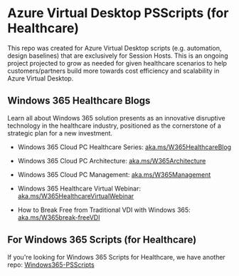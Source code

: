 # Azure Virtual Desktop PSScripts (for Healthcare)
This repo was created for Azure Virtual Desktop scripts (e.g. automation, design baselines) that are exclusively for Session Hosts. This is an ongoing project projected to grow as needed for given healthcare scenarios to help customers/partners build more towards cost efficiency and scalability in Azure Virtual Desktop.

## Windows 365 Healthcare Blogs

Learn all about Windows 365 solution presents as an innovative disruptive technology in the healthcare industry, positioned as the cornerstone of a strategic plan for a new investment.

* Windows 365 Cloud PC Healthcare Series:
[aka.ms/W365HealthcareBlog](https://aka.ms/W365HealthcareBlog)

* Windows 365 Cloud PC Architecture:
[aka.ms/W365Architecture](https://aka.ms/W365Architecture)

* Windows 365 Cloud PC Management:
[aka.ms/W365Management](https://aka.ms/W365Management)

* Windows 365 Healthcare Virtual Webinar:
[aka.ms/W365HealthcareVirtualWebinar](https://aka.ms/W365HealthcareVirtualWebinar)

* How to Break Free from Traditional VDI with Windows 365:
[aka.ms/W365break-freeVDI](https://aka.ms/W365break-freeVDI)

## For Windows 365 Scripts (for Healthcare)

If you're looking for Windows 365 Scripts for Healthcare, we have another repo:
[Windows365-PSScripts](https://github.com/Neckross/Windows365-PSScripts)
